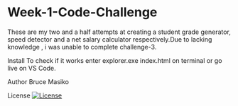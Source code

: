 # Week-1-Code-Challenge
These are my two and a half attempts at creating a student grade generator, speed detector and a net salary calculator respectively.Due to lacking knowledge , i was unable to complete challenge-3.

Install
To check if it works enter explorer.exe index.html on terminal or go live on VS Code.


Author
Bruce Masiko

License
[![License](https://img.shields.io/badge/License-Apache_2.0-blue.svg)](https://opensource.org/licenses/Apache-2.0)



